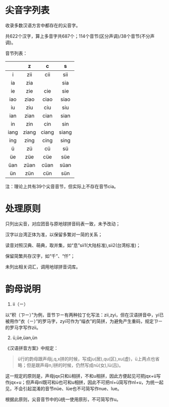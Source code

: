 # 尖音字列表

收录多数汉语方言中都存在的尖音字。

共622个汉字，算上多音字共687个；114个音节(区分声调)/38个音节(不分声调)。

音节列表：

||z|c|s
:---:|:---:|:---:|:---:
i|zii|cii|sii
ia|zia||sia
ie|zie|cie|sie
iao|ziao|ciao|siao
iu|ziu|ciu|siu
ian|zian|cian|sian
in|zin|cin|sin
iang|ziang|ciang|siang
ing|zing|cing|sing
ü|zü|cü|sü
üe|züe|cüe|süe
üan|züan|cüan|süan
ün|zün|cün|sün

注：理论上共有39个尖音音节，但实际上不存在音节cia。

# 处理原则

只列出尖音，对应团音与原地球拼音码表一致，未予改动；

汉字以台湾正体为准，以保留多繁对一简的关系；

读音对照汉典、萌典，取并集，如“息”sii1(大陆标准),sii2(台湾标准)；

保留简繁共存汉字，如“千”、“仟”；

未列出相关词汇，调用地球拼音词库。

# 韵母说明

1. ii（ㄧ）

以“积（ㄗㄧ）”为例，音节ㄗㄧ有两种拉丁化写法：zii,zyi，但在汉语拼音中，yi已被用作“衣（ㄧ）”的罗马字，zyi可作为“缁衣”的简拼，为避免产生重码，规定ㄗㄧ的罗马字写作zii。

2. ü,üe,üan,ün

《汉语拼音方案》中规定：

> ü行的韵母跟声母j,q,x拼的时候，写成ju(居),qu(区),xu(虚)，ü上两点也省略；但是跟声母n,l拼的时候，仍然写成nü(女),lü(吕)。

这一规定的原则是，声母jqx只和ü相拼，不和u相拼，因此方便起见可把jqx+ü写作jqx+u；但声母nl既可和ü也可和u相拼，因此不可把nl+ü简写作nl+u，为统一起见，不会引起混淆的音节nüe、lüe也不可简写作nue、lue。

根据此原则，尖音音节中的ü统一使用原形，不可简写作u。

